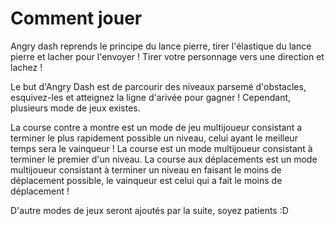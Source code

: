 <!-- TITLE: Jouer -->
<!-- SUBTITLE:  -->

# Comment jouer
Angry dash reprends le principe du lance pierre, tirer l'élastique du lance pierre et lacher pour l'envoyer !
Tirer votre personnage vers une direction et lachez !

Le but d'Angry Dash est de parcourir des niveaux parsemé d'obstacles, esquivez-les et atteignez la ligne d'arivée pour gagner !
Cependant, plusieurs mode de jeux existes.

La course contre a montre est un mode de jeu multijoueur consistant a terminer le plus rapidement possible un niveau, celui ayant le meilleur temps sera le vainqueur !
La course est un mode multijoueur consistant à terminer le premier d'un niveau.
La course aux déplacements est un mode multijoueur consistant à terminer un niveau en faisant le moins de déplacement possible, le vainqueur est celui qui a fait le moins de déplacement !

D'autre modes de jeux seront ajoutés par la suite, soyez patients :D

